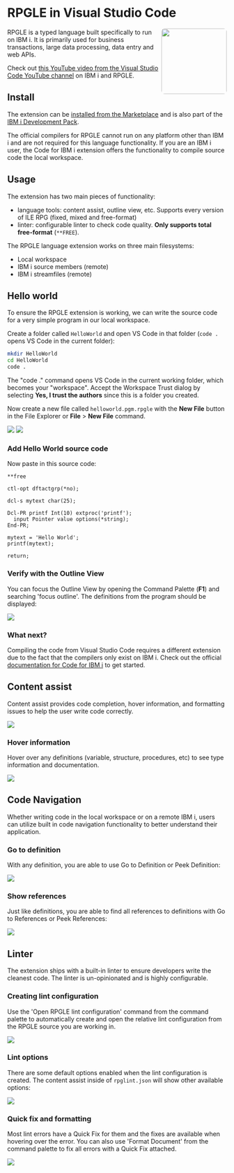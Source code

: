 # RPGLE in Visual Studio Code

<img src="https://github.com/halcyon-tech/vscode-rpgle/blob/main/media/logo.png?raw=true" height="150px" align="right" style="border-radius: 5%;" />

RPGLE is a typed language built specifically to run on IBM i. It is primarily used for business transactions, large data processing, data entry and web APIs.

Check out [this YouTube video from the Visual Studio Code YouTube channel](https://www.youtube.com/watch?v=JRI7K8Y7cjQ) on IBM i and RPGLE.

## Install

The extension can be [installed from the Marketplace](https://marketplace.visualstudio.com/items?itemName=HalcyonTechLtd.vscode-rpgle) and is also part of the [IBM i Development Pack](https://marketplace.visualstudio.com/items?itemName=HalcyonTechLtd.ibm-i-development-pack).

The official compilers for RPGLE cannot run on any platform other than IBM i and are not required for this language functionality. If you are an IBM i user, the Code for IBM i extension offers the functionality to compile source code the local workspace.

## Usage

The extension has two main pieces of functionality:

* language tools: content assist, outline view, etc. Supports every version of ILE RPG (fixed, mixed and free-format)
* linter: configurable linter to check code quality. **Only supports total free-format** (`**FREE`).

The RPGLE language extension works on three main filesystems:

* Local workspace
* IBM i source members (remote)
* IBM i streamfiles (remote)

## Hello world

To ensure the RPGLE extension is working, we can write the source code for a very simple program in our local workspace.

Create a folder called `HelloWorld` and open VS Code in that folder (`code .` opens VS Code in the current folder):

```bash
mkdir HelloWorld
cd HelloWorld
code .
```

The "code ." command opens VS Code in the current working folder, which becomes your "workspace". Accept the Workspace Trust dialog by selecting **Yes, I trust the authors** since this is a folder you created.

Now create a new file called `helloworld.pgm.rpgle` with the **New File** button in the File Explorer or **File** > **New File** command.

![](../../../assets/rpgle/hw_1.png)
![](../../../assets/rpgle/hw_2.png)

### Add Hello World source code

Now paste in this source code:

```rpgle
**free

ctl-opt dftactgrp(*no);

dcl-s mytext char(25);

Dcl-PR printf Int(10) extproc('printf');
  input Pointer value options(*string);
End-PR;

mytext = 'Hello World';
printf(mytext);

return;
```

### Verify with the Outline View

You can focus the Outline View by opening the Command Palette (**F1**) and searching 'focus outline'. The definitions from the program should be displayed:

![](../../../assets/rpgle/hw_3.png)

### What next?

Compiling the code from Visual Studio Code requires a different extension due to the fact that the compilers only exist on IBM i. Check out the official [documentation for Code for IBM i](https://halcyon-tech.github.io/docs/#/) to get started.

## Content assist

Content assist provides code completion, hover information, and formatting issues to help the user write code correctly. 

![](../../../assets/rpgle/intellisense.png)

### Hover information

Hover over any definitions (variable, structure, procedures, etc) to see type information and documentation.

![](../../../assets/rpgle/hover.png)

## Code Navigation

Whether writing code in the local workspace or on a remote IBM i, users can utilize built in code navigation functionality to better understand their application.

### Go to definition

With any definition, you are able to use Go to Definition or Peek Definition:

![](../../../assets/rpgle/peek_defs.png)

### Show references

Just like definitions, you are able to find all references to definitions with Go to References or Peek References:

![](../../../assets/rpgle/peef_refs.png)

## Linter

The extension ships with a built-in linter to ensure developers write the cleanest code. The linter is un-opinionated and is highly configurable.

### Creating lint configuration

Use the 'Open RPGLE lint configuration' command from the command palette to automatically create and open the relative lint configuration from the RPGLE source you are working in.

![](../../../assets/rpgle/lint_create.png)

### Lint options

There are some default options enabled when the lint configuration is created. The content assist inside of `rpglint.json` will show other available options:

![](../../../assets/rpgle/lint_options.png)

### Quick fix and formatting

Most lint errors have a Quick Fix for them and the fixes are available when hovering over the error. You can also use 'Format Document' from the command palette to fix all errors with a Quick Fix attached.

![](../../../assets/rpgle/lint_errors.png)